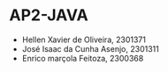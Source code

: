 # AP2-JAVA

- Hellen Xavier de Oliveira, 2301371
- José Isaac da Cunha Asenjo, 2301311
- Enrico marçola Feitoza, 2300368
